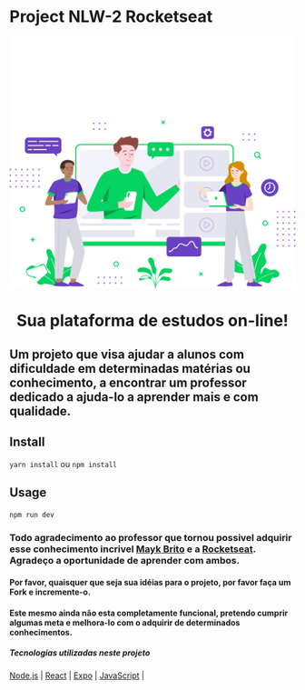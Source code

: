 # Project NLW-2 Rocketseat
<p align="center">
<img src="public/images/logo.svg" alt="logotipo" align="center">
 <img src="public/images/landing.svg" alt="Pagina" align="center">
</p>

<h1 align="center">Sua plataforma de estudos on-line! </h1>


##  Um projeto que visa ajudar a alunos com dificuldade em determinadas matérias ou conhecimento, a encontrar um professor dedicado a ajuda-lo a aprender mais e com qualidade.


## Install

`yarn install` 
ou 
`npm install`

## Usage
`npm run dev`

### Todo agradecimento ao professor que tornou possivel adquirir esse conhecimento incrivel [Mayk Brito](https://github.com/maykbrito) e a [Rocketseat](https://github.com/Rocketseat). Agradeço a oportunidade de aprender com ambos.

#### Por favor, quaisquer que seja sua idéias para o projeto, por favor faça um Fork e incremente-o.

#### Este mesmo ainda não esta completamente funcional, pretendo cumprir algumas meta e melhora-lo com o adquirir de determinados conhecimentos.

##### Tecnologias utilizadas neste projeto

[Node.js](https://nodejs.org/en/) | [React](https://reactjs.org)  |  [Expo](https://expo.io/) | [JavaScript](https://javascript.com/) |

